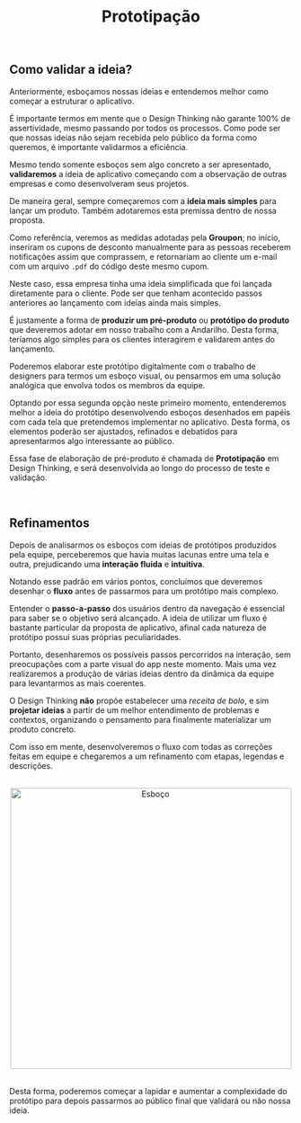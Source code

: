 <div align="center">

# Prototipação

</div>

<br>

## Como validar a ideia?

Anteriormente, esboçamos nossas ideias e entendemos melhor como começar a estruturar o aplicativo.

É importante termos em mente que o Design Thinking não garante 100% de assertividade, mesmo passando por todos os processos. Como pode ser que nossas ideias não sejam recebida pelo público da forma como queremos, é importante validarmos a eficiência.

Mesmo tendo somente esboços sem algo concreto a ser apresentado, **validaremos** a ideia de aplicativo começando com a observação de outras empresas e como desenvolveram seus projetos.

De maneira geral, sempre começaremos com a **ideia mais simples** para lançar um produto. Também adotaremos esta premissa dentro de nossa proposta.

Como referência, veremos as medidas adotadas pela **Groupon**; no início, inseriram os cupons de desconto manualmente para as pessoas receberem notificações assim que comprassem, e retornariam ao cliente um e-mail com um arquivo `.pdf` do código deste mesmo cupom.

Neste caso, essa empresa tinha uma ideia simplificada que foi lançada diretamente para o cliente. Pode ser que tenham acontecido passos anteriores ao lançamento com ideias ainda mais simples.

É justamente a forma de **produzir um pré-produto** ou **protótipo do produto** que deveremos adotar em nosso trabalho com a Andarilho. Desta forma, teríamos algo simples para os clientes interagirem e validarem antes do lançamento.

Poderemos elaborar este protótipo digitalmente com o trabalho de designers para termos um esboço visual, ou pensarmos em uma solução analógica que envolva todos os membros da equipe.

Optando por essa segunda opção neste primeiro momento, entenderemos melhor a ideia do protótipo desenvolvendo esboços desenhados em papéis com cada tela que pretendemos implementar no aplicativo. Desta forma, os elementos poderão ser ajustados, refinados e debatidos para apresentarmos algo interessante ao público.

Essa fase de elaboração de pré-produto é chamada de **Prototipação** em Design Thinking, e será desenvolvida ao longo do processo de teste e validação.

<br>

## Refinamentos

Depois de analisarmos os esboços com ideias de protótipos produzidos pela equipe, perceberemos que havia muitas lacunas entre uma tela e outra, prejudicando uma **interação fluida** e **intuitiva**.

Notando esse padrão em vários pontos, concluímos que deveremos desenhar o **fluxo** antes de passarmos para um protótipo mais complexo.

Entender o **passo-a-passo** dos usuários dentro da navegação é essencial para saber se o objetivo será alcançado. A ideia de utilizar um fluxo é bastante particular da proposta de aplicativo, afinal cada natureza de protótipo possui suas próprias peculiaridades.

Portanto, desenharemos os possíveis passos percorridos na interação, sem preocupações com a parte visual do app neste momento. Mais uma vez realizaremos a produção de várias ideias dentro da dinâmica da equipe para levantarmos as mais coerentes.

O Design Thinking **não** propõe estabelecer uma *receita de bolo*, e sim **projetar ideias** a partir de um melhor entendimento de problemas e contextos, organizando o pensamento para finalmente materializar um produto concreto.

Com isso em mente, desenvolveremos o fluxo com todas as correções feitas em equipe e chegaremos a um refinamento com etapas, legendas e descrições.

<br>

<div align="center">

<img src="images/esboco.webp" alt="Esboço" width="500">

</div>

<br>

Desta forma, poderemos começar a lapidar e aumentar a complexidade do protótipo para depois passarmos ao público final que validará ou não nossa ideia.